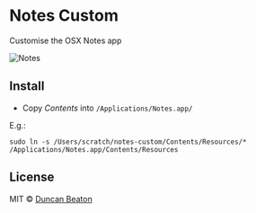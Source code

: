 # Notes Custom

Customise the OSX Notes app

![Notes](http://dunckr.com/imgs/notes.png)

## Install

+ Copy *Contents* into ```/Applications/Notes.app/```

E.g.:
```
sudo ln -s /Users/scratch/notes-custom/Contents/Resources/* /Applications/Notes.app/Contents/Resources
```

## License

MIT © [Duncan Beaton](http://dunckr.com)
